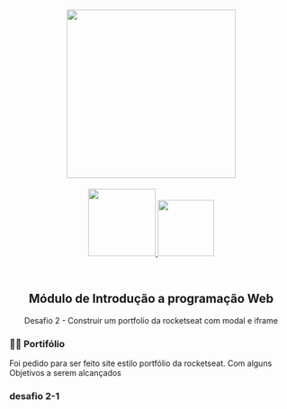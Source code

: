 <h1 align="center">
    <img src="https://camo.githubusercontent.com/268b1344409fac98c4eeda520482b6910c4ddcba/68747470733a2f2f73746f726167652e676f6f676c65617069732e636f6d2f676f6c64656e2d77696e642f626f6f7463616d702d6c61756e6368626173652f6c6f676f2e706e67" width="300" style="text-align:center"/>
</h1>
<p align="center">
    <a href="https://github.com/JonasBezerra" >
        <img src="https://img.shields.io/static/v1?label=Made%20By&message=Jonas&color=rgb(253,149,31)&style=solid-square&logo=github" width="120px">
    </a>
    <a href="https://github.com/JonasBezerra/Introducao_a_Programacao_Web/blob/master/LICENSE" >
        <img src="https://img.shields.io/static/v1?label=License&message=Mit&color=rgb(253,149,31)&style=solid-square&logo=github" width="100px">
    </a>
</p> 
<br>
<h2 align="center">Módulo de Introdução a programação Web</h2>
<p align="center">Desafio 2 - Construir um portfolio da rocketseat com modal e iframe</p> 
<h3>✍🏼 Portifólio</h3>
Foi pedido para ser feito site estilo portfólio da rocketseat. Com alguns Objetivos a serem alcançados

### desafio 2-1